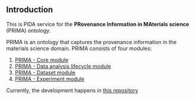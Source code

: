 ## Introduction
This is PIDA service for  the **PRovenance Information in MAterials science** (PRIMA) ontology. 

PRIMA is an ontology that captures the provenance information in the materials science domain. PRIMA consists of four modules:
1. [PRIMA - Core module](https://purls.helmholtz-metadaten.de/prima/core)
2. [PRIMA - Data analysis lifecycle module](https://purls.helmholtz-metadaten.de/prima/dal)
3. [PRIMA - Dataset module](https://purls.helmholtz-metadaten.de/prima/dataset)
4. [PRIMA - Experiment module](https://purls.helmholtz-metadaten.de/prima/experiment)

Currently, the development happens in [this repository](https://github.com/Materials-Data-Science-and-Informatics/MDMC-NEP-top-level-ontology)
